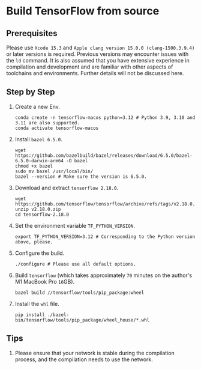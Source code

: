 # Build TensorFlow from source

## Prerequisites

Please use `Xcode 15.3` and `Apple clang version 15.0.0 (clang-1500.3.9.4)` or later versions is required. Previous versions may encounter issues with the `ld` command. It is also assumed that you have extensive experience in compilation and development and are familiar with other aspects of toolchains and environments. Further details will not be discussed here.

## Step by Step

1. Create a new Env.

    ```shell
    conda create -n tensorflow-macos python=3.12 # Python 3.9, 3.10 and 3.11 are also supported.
    conda activate tensorflow-macos
    ```

2. Install `bazel 6.5.0`.

    ```shell
    wget https://github.com/bazelbuild/bazel/releases/download/6.5.0/bazel-6.5.0-darwin-arm64 -O bazel
    chmod +x bazel
    sudo mv bazel /usr/local/bin/
    bazel --version # Make sure the version is 6.5.0.
    ```

3. Download and extract `tensorflow 2.18.0`.

    ```shell
    wget https://github.com/tensorflow/tensorflow/archive/refs/tags/v2.18.0.zip
    unzip v2.18.0.zip
    cd tensorflow-2.18.0
    ```

4. Set the environment variable `TF_PYTHON_VERSION`.

    ```shell
    export TF_PYTHON_VERSION=3.12 # Corresponding to the Python version above, please.
    ```

5. Configure the build.

    ```shell
    ./configure # Please use all default options.
    ```

6. Build `tensorflow` (which takes approximately `70` minutes on the author's M1 MacBook Pro `16`GB).

    ```shell
    bazel build //tensorflow/tools/pip_package:wheel
    ```

7. Install the `whl` file.

    ```shell
    pip install ./bazel-bin/tensorflow/tools/pip_package/wheel_house/*.whl
    ```

## Tips

1. Please ensure that your network is stable during the compilation process, and the compilation needs to use the network.
